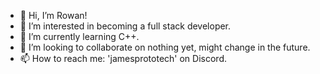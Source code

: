 - 👋 Hi, I’m Rowan!
- 👀 I’m interested in becoming a full stack developer.
- 🌱 I’m currently learning C++.
- 💞️ I’m looking to collaborate on nothing yet, might change in the future.
- 📫 How to reach me: 'jamesprototech' on Discord.

<!---
Awsomeworld304/Awsomeworld304 is a ✨ special ✨ repository because its `README.md` (this file) appears on your GitHub profile.
You can click the Preview link to take a look at your changes.
--->
